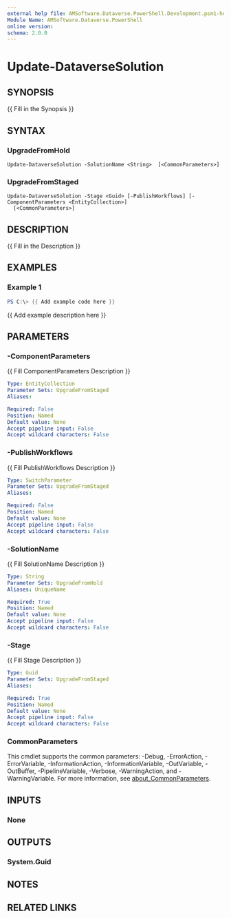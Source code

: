 ```yaml
---
external help file: AMSoftware.Dataverse.PowerShell.Development.psm1-help.xml
Module Name: AMSoftware.Dataverse.PowerShell
online version:
schema: 2.0.0
---
```


# Update-DataverseSolution

## SYNOPSIS
{{ Fill in the Synopsis }}

## SYNTAX

### UpgradeFromHold
```
Update-DataverseSolution -SolutionName <String>  [<CommonParameters>]
```

### UpgradeFromStaged
```
Update-DataverseSolution -Stage <Guid> [-PublishWorkflows] [-ComponentParameters <EntityCollection>]
  [<CommonParameters>]
```

## DESCRIPTION
{{ Fill in the Description }}

## EXAMPLES

### Example 1
```powershell
PS C:\> {{ Add example code here }}
```

{{ Add example description here }}

## PARAMETERS

### -ComponentParameters
{{ Fill ComponentParameters Description }}

```yaml
Type: EntityCollection
Parameter Sets: UpgradeFromStaged
Aliases:

Required: False
Position: Named
Default value: None
Accept pipeline input: False
Accept wildcard characters: False
```

### -PublishWorkflows
{{ Fill PublishWorkflows Description }}

```yaml
Type: SwitchParameter
Parameter Sets: UpgradeFromStaged
Aliases:

Required: False
Position: Named
Default value: None
Accept pipeline input: False
Accept wildcard characters: False
```

### -SolutionName
{{ Fill SolutionName Description }}

```yaml
Type: String
Parameter Sets: UpgradeFromHold
Aliases: UniqueName

Required: True
Position: Named
Default value: None
Accept pipeline input: False
Accept wildcard characters: False
```

### -Stage
{{ Fill Stage Description }}

```yaml
Type: Guid
Parameter Sets: UpgradeFromStaged
Aliases:

Required: True
Position: Named
Default value: None
Accept pipeline input: False
Accept wildcard characters: False
```

### CommonParameters
This cmdlet supports the common parameters: -Debug, -ErrorAction, -ErrorVariable, -InformationAction, -InformationVariable, -OutVariable, -OutBuffer, -PipelineVariable, -Verbose, -WarningAction, and -WarningVariable. For more information, see [about_CommonParameters](http://go.microsoft.com/fwlink/?LinkID=113216).

## INPUTS

### None

## OUTPUTS

### System.Guid

## NOTES

## RELATED LINKS

